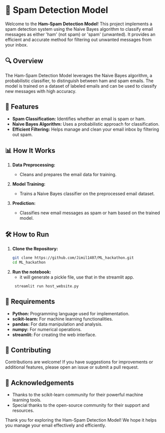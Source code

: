 # 📧 Spam Detection Model

Welcome to the **Ham-Spam Detection Model**! This project implements a spam detection system using the Naive Bayes algorithm to classify email messages as either 'ham' (not spam) or 'spam' (unwanted). It provides an efficient and accurate method for filtering out unwanted messages from your inbox.

## 🔍 Overview

The Ham-Spam Detection Model leverages the Naive Bayes algorithm, a probabilistic classifier, to distinguish between ham and spam emails. The model is trained on a dataset of labeled emails and can be used to classify new messages with high accuracy.

## 🚀 Features

- **Spam Classification:** Identifies whether an email is spam or ham.
- **Naive Bayes Algorithm:** Uses a probabilistic approach for classification.
- **Efficient Filtering:** Helps manage and clean your email inbox by filtering out spam.

## 📊 How It Works

1. **Data Preprocessing:**
   - Cleans and prepares the email data for training.

2. **Model Training:**
   - Trains a Naive Bayes classifier on the preprocessed email dataset.

3. **Prediction:**
   - Classifies new email messages as spam or ham based on the trained model.

## 🛠️ How to Run

1. **Clone the Repository:**
   ```bash
   git clone https://github.com/Jimil1407/ML_hackathon.git
   cd ML_hackathon

2. **Run the notebook:**
   - it will generate a pickle file, use that in the streamlit app.
   ```bash
    streamlit run host_website.py

## 📝 Requirements

- **Python:** Programming language used for implementation.
- **scikit-learn:** For machine learning functionalities.
- **pandas:** For data manipulation and analysis.
- **numpy:** For numerical operations.
- **streamlit:** For creating the web interface.

## 🤝 Contributing

Contributions are welcome! If you have suggestions for improvements or additional features, please open an issue or submit a pull request.

## 🌟 Acknowledgements

- Thanks to the scikit-learn community for their powerful machine learning tools.
- Special thanks to the open-source community for their support and resources.

Thank you for exploring the Ham-Spam Detection Model! We hope it helps you manage your email effectively and efficiently.
